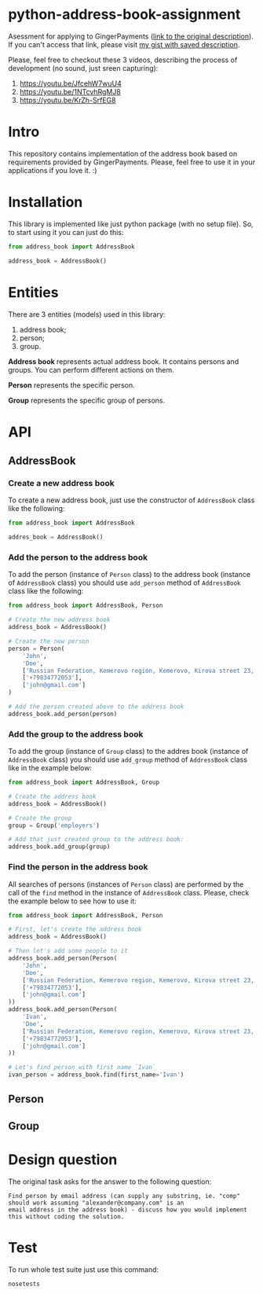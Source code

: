 # python-address-book-assignment

Asessment for applying to GingerPayments ([link to the original description](https://github.com/gingerpayments/hiring/blob/master/coding-assignments/python-address-book-assignment/python-address-book-assignment.rst)).
If you can't access that link, please visit [my gist with saved description](https://gist.github.com/dizpers/e427278fe10b9a2c73caa8da2261a786).

Please, feel free to checkout these 3 videos, describing the process of development (no sound, just sreen capturing):

1. https://youtu.be/JfcehW7wuU4
2. https://youtu.be/1NTcvhRgMJ8
3. https://youtu.be/KrZh-SrfEG8

# Intro

This repository contains implementation of the address book based on requirements provided by GingerPayments. Please,
feel free to use it in your applications if you love it. :)

# Installation

This library is implemented like just python package (with no setup file). So, to start using it you can just do this:

```python
from address_book import AddressBook

address_book = AddressBook()
```

# Entities

There are 3 entities (models) used in this library:

1. address book;
2. person;
3. group.

**Address book** represents actual address book. It contains persons and groups. You can perform different actions on
them.

**Person** represents the specific person.

**Group** represents the specific group of persons.

# API

## AddressBook

### Create a new address book

To create a new address book, just use the constructor of `AddressBook` class like the following:

```python
from address_book import AddressBook

addres_book = AddressBook()
```

### Add the person to the address book

To add the person (instance of `Person` class) to the address book (instance of `AddressBook` class) you should use
`add_person` method of `AddressBook` class like the following:

```python
from address_book import AddressBook, Person

# Create the new address book
address_book = AddressBook()

# Create the new person
person = Person(
    'John',
    'Doe',
    ['Russian Federation, Kemerovo region, Kemerovo, Kirova street 23, apt. 42'],
    ['+79834772053'],
    ['john@gmail.com']
)

# Add the person created above to the address book
address_book.add_person(person)
```

### Add the group to the address book

To add the group (instance of `Group` class) to the addres book (instance of `AddressBook` class) you should use
`add_group` method of `AddressBook` class like in the example below:

```python
from address_book import AddressBook, Group

# Create the address book
address_book = AddressBook()

# Create the group
group = Group('employers')

# Add that just created group to the address book:
address_book.add_group(group)
```

### Find the person in the address book

All searches of persons (instances of `Person` class) are performed by the call of the `find` method in the instance of
`AddressBook` class. Please, check the example below to see how to use it:

```python
from address_book import AddressBook, Person

# First, let's create the address book
address_book = AddressBook()

# Then let's add some people to it
address_book.add_person(Person(
    'John',
    'Doe',
    ['Russian Federation, Kemerovo region, Kemerovo, Kirova street 23, apt. 42'],
    ['+79834772053'],
    ['john@gmail.com']
))
address_book.add_person(Person(
    'Ivan',
    'Doe',
    ['Russian Federation, Kemerovo region, Kemerovo, Kirova street 23, apt. 42'],
    ['+79834772053'],
    ['john@gmail.com']
))

# Let's find person with first name `Ivan`
ivan_person = address_book.find(first_name='Ivan')
```

## Person

## Group

# Design question

The original task asks for the answer to the following question:

```text
Find person by email address (can supply any substring, ie. "comp" should work assuming "alexander@company.com" is an 
email address in the address book) - discuss how you would implement this without coding the solution.
```



# Test

To run whole test suite just use this command:

```
nosetests
```
